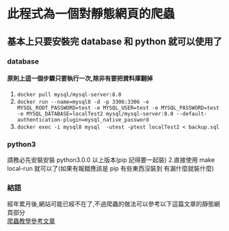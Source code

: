 # 此程式為一個對靜態網頁的爬蟲

## 基本上只要安裝完 database 和 python 就可以使用了

### database

#### 原則上這一個步驟只要執行一次,除非有要把資料庫翻掉

1. `docker pull mysql/mysql-server:8.0`
2. `docker run --name=mysql8 -d -p 3306:3306 -e MYSQL_ROOT_PASSWORD=test -e MYSQL_USER=test -e MYSQL_PASSWORD=test -e MYSQL_DATABASE=localTest2 mysql/mysql-server:8.0 --default-authentication-plugin=mysql_native_password`
3. `docker exec -i mysql8 mysql  -utest -ptest localTest2 < backup.sql`

### python3

請務必先安裝安裝 python3.0.0 以上版本(pip 記得要一起裝) 2.直接使用 make local-run 就可以了(如果有報錯應該是 pip 有些東西沒裝到 有漏什麼就裝什麼)

### 結語
經年累月後,網站可能已經不在了,不過爬蟲的做法可以參考以下這篇文章的靜態網頁部分  
[爬蟲教學參考文章](https://ithelp.ithome.com.tw/articles/10282931)  
